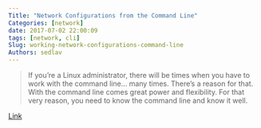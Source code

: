 ```yaml
---
Title: "Network Configurations from the Command Line"
Categories: [network]
date: 2017-07-02 22:00:09
tags: [network, cli]
Slug: working-network-configurations-command-line
Authors: sedlav
---
```


> If you’re a Linux administrator, there will be times when you have to work with the command line… many times. There’s a reason for that. With the command line comes great power and flexibility. For that very reason, you need to know the command line and know it well.

[Link](https://www.linux.com/learn/working-network-configurations-command-line)
